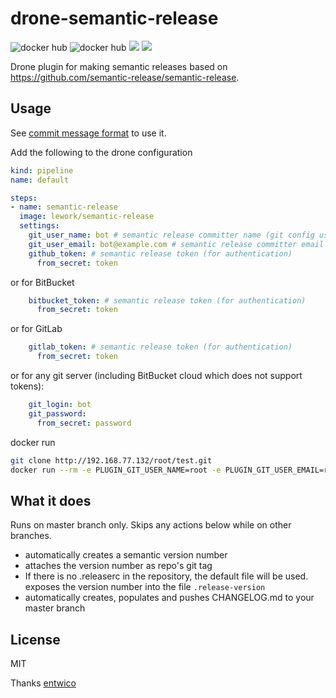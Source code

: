 # drone-semantic-release

![docker hub](https://img.shields.io/docker/pulls/lework/drone-semantic-release.svg?style=flat-square)
![docker hub](https://img.shields.io/docker/stars/lework/drone-semantic-release.svg?style=flat-square)
[![](https://images.microbadger.com/badges/image/lework/drone-semantic-release.svg)](http://microbadger.com/images/lework/drone-semantic-release "Get your own image badge on microbadger.com")
[![](https://images.microbadger.com/badges/version/lework/drone-semantic-release.svg)](http://microbadger.com/images/lework/drone-semantic-release "Get your own version badge on microbadger.com")


Drone plugin for making semantic releases based on https://github.com/semantic-release/semantic-release.

## Usage

See [commit message format](https://github.com/semantic-release/semantic-release#commit-message-format) to use it.

Add the following to the drone configuration

```yml
kind: pipeline
name: default

steps:
- name: semantic-release
  image: lework/semantic-release
  settings:
    git_user_name: bot # semantic release committer name (git config user.name)
    git_user_email: bot@example.com # semantic release committer email (git config user.email)
    github_token: # semantic release token (for authentication)
      from_secret: token
```

or for BitBucket

```yml
    bitbucket_token: # semantic release token (for authentication)
      from_secret: token
```

or for GitLab

```yml
    gitlab_token: # semantic release token (for authentication)
      from_secret: token
```

or for any git server (including BitBucket cloud which does not support tokens):

```yml
    git_login: bot
    git_password:
      from_secret: password
```

docker run

```bash
git clone http://192.168.77.132/root/test.git
docker run --rm -e PLUGIN_GIT_USER_NAME=root -e PLUGIN_GIT_USER_EMAIL=root@test.com -e PLUGIN_GIT_LOGIN=root -e PLUGIN_GIT_PASSWORD=12345678 -v $(pwd)/test:/app -w /app lework/drone-semantic-release:latest
```

## What it does

Runs on master branch only. Skips any actions below while on other branches.

- automatically creates a semantic version number
- attaches the version number as repo's git tag
- If there is no .releaserc in the repository, the default file will be used. exposes the version number into the file `.release-version`
- automatically creates, populates and pushes CHANGELOG.md to your master branch

## License

MIT

Thanks [entwico](https://github.com/entwico/semantic-release-drone.git)
